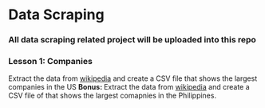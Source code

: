﻿# Data Scraping

 ### All data scraping related project will be uploaded into this repo

 ### Lesson 1: Companies
Extract the data from [wikipedia](https://en.wikipedia.org/wiki/List_of_largest_companies_in_the_United_States_by_revenue) and create a CSV file that shows the largest companies in the US 
<strong> Bonus: </strong> Extract the data from [wikipedia](https://en.wikipedia.org/wiki/List_of_largest_companies_in_the_United_States_by_revenue) and create a CSV file of that shows the largest comapnies in the Philippines.
